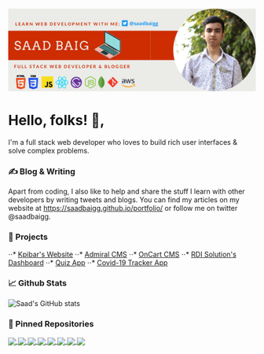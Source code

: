 [![Header](https://github.com/saadbaigg/saadbaigg/blob/main/header_image.png "Header")](https://saadbaigg.github.io/portfolio/)


# Hello, folks! 👋,

I'm a full stack web developer who loves to build rich user interfaces & solve complex problems.

### ✍️ Blog & Writing
Apart from coding, I also like to help and share the stuff I learn with other developers by writing tweets and blogs. You can find my articles on my website at https://saadbaigg.github.io/portfolio/ or follow me on twitter @saadbaigg.

### 🚀 Projects

⋅⋅* [Kpibar's Website](https://website-pre.kpibar.com/)
⋅⋅* [Admiral CMS](https://admiral-cms.netlify.app/)
⋅⋅* [OnCart CMS](https://oncartadmin.web.app/)
⋅⋅* [RDI Solution's Dashboard](https://rdi-solutions.netlify.app/)
⋅⋅* [Quiz App](https://quiz-app-bc10d.web.app/)
⋅⋅* [Covid-19 Tracker App](http://covid-19-tracker-app-saad-baig.surge.sh/)

### 📈 Github Stats

![Saad's GitHub stats](https://github-readme-stats.vercel.app/api?username=saadbaigg&count_private=true&show_icons=true&theme=dark)

### 📁 Pinned Repositories

<a href="https://github.com/saadbaigg/portfolio">
  <img align="center" src="https://github-readme-stats.vercel.app/api/pin/?username=saadbaigg&repo=portfolio" />
</a>
<a href="https://github.com/saadbaigg/Covid-19-Tracker-App">
  <img align="center" src="https://github-readme-stats.vercel.app/api/pin/?username=saadbaigg&repo=Covid-19-Tracker-App" />
</a>
<a href="https://github.com/saadbaigg/Quiz-App">
  <img align="center" src="https://github-readme-stats.vercel.app/api/pin/?username=saadbaigg&repo=Quiz-App" />
</a>
<a href="https://github.com/saadbaigg/Expense-Tracker">
  <img align="center" src="https://github-readme-stats.vercel.app/api/pin/?username=saadbaigg&repo=Expense-Tracker" />
</a>
<a href="https://github.com/saadbaigg/Front-End-Projects">
  <img align="center" src="https://github-readme-stats.vercel.app/api/pin/?username=saadbaigg&repo=Front-End-Projects" />
</a>
<a href="https://github.com/saadbaigg/Github-User-Extractor">
  <img align="center" src="https://github-readme-stats.vercel.app/api/pin/?username=saadbaigg&repo=Github-User-Extractor" />
</a>

<a href="https://github.com/anuraghazra/github-readme-stats">
  <img align="center" src="https://github-readme-stats.vercel.app/api/pin/?username=anuraghazra&repo=github-readme-stats" />
</a>
<a href="https://github.com/anuraghazra/convoychat">
  <img align="center" src="https://github-readme-stats.vercel.app/api/pin/?username=anuraghazra&repo=convoychat" />
</a>



